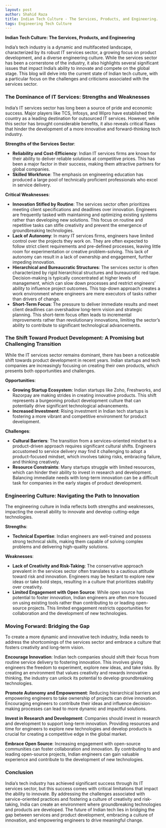```yaml
---
layout: post
author: Shahid Raza
title: Indian Tech Culture - The Services, Products, and Engineering.
tags: Engineering Tech Culture
---
```


**Indian Tech Culture: The Services, Products, and Engineering**

India’s tech industry is a dynamic and multifaceted landscape, characterized by its robust IT services sector, a growing focus on product development, and a diverse engineering culture. While the services sector has been a cornerstone of the industry, it also highlights several significant issues that impact India’s ability to innovate and compete on the global stage. This blog will delve into the current state of Indian tech culture, with a particular focus on the challenges and criticisms associated with the services sector.

### The Dominance of IT Services: Strengths and Weaknesses

India’s IT services sector has long been a source of pride and economic success. Major players like TCS, Infosys, and Wipro have established the country as a leading destination for outsourced IT services. However, while this sector has brought considerable benefits, it also reveals critical flaws that hinder the development of a more innovative and forward-thinking tech industry.

**Strengths of the Services Sector**:
- **Reliability and Cost-Efficiency**: Indian IT services firms are known for their ability to deliver reliable solutions at competitive prices. This has been a major factor in their success, making them attractive partners for global companies.
- **Skilled Workforce**: The emphasis on engineering education has produced a large pool of technically proficient professionals who excel in service delivery.

**Critical Weaknesses**:
- **Innovation Stifled by Routine**: The services sector often prioritizes meeting client specifications and deadlines over innovation. Engineers are frequently tasked with maintaining and optimizing existing systems rather than developing new solutions. This focus on routine and repetitive tasks can stifle creativity and prevent the emergence of groundbreaking technologies.
- **Lack of Autonomy**: In many IT services firms, engineers have limited control over the projects they work on. They are often expected to follow strict client requirements and pre-defined processes, leaving little room for experimentation or creative problem-solving. This lack of autonomy can result in a lack of ownership and engagement, further impeding innovation.
- **Hierarchical and Bureaucratic Structures**: The services sector is often characterized by rigid hierarchical structures and bureaucratic red tape. Decision-making is typically concentrated at higher levels of management, which can slow down processes and restrict engineers’ ability to influence project outcomes. This top-down approach creates a work environment where engineers are mere executors of tasks rather than drivers of change.
- **Short-Term Focus**: The pressure to deliver immediate results and meet client deadlines can overshadow long-term vision and strategic planning. This short-term focus often leads to incremental improvements rather than revolutionary innovations, limiting the sector’s ability to contribute to significant technological advancements.

### The Shift Toward Product Development: A Promising but Challenging Transition

While the IT services sector remains dominant, there has been a noticeable shift towards product development in recent years. Indian startups and tech companies are increasingly focusing on creating their own products, which presents both opportunities and challenges.

**Opportunities**:
- **Growing Startup Ecosystem**: Indian startups like Zoho, Freshworks, and Razorpay are making strides in creating innovative products. This shift represents a burgeoning product development culture that can potentially drive significant technological advancements.
- **Increased Investment**: Rising investment in Indian tech startups is fostering a more vibrant and competitive environment for product development.

**Challenges**:
- **Cultural Barriers**: The transition from a services-oriented mindset to a product-driven approach requires significant cultural shifts. Engineers accustomed to service delivery may find it challenging to adopt a product-focused mindset, which involves taking risks, embracing failure, and thinking creatively.
- **Resource Constraints**: Many startups struggle with limited resources, which can hinder their ability to invest in research and development. Balancing immediate needs with long-term innovation can be a difficult task for companies in the early stages of product development.

### Engineering Culture: Navigating the Path to Innovation

The engineering culture in India reflects both strengths and weaknesses, impacting the overall ability to innovate and develop cutting-edge technologies.

**Strengths**:
- **Technical Expertise**: Indian engineers are well-trained and possess strong technical skills, making them capable of solving complex problems and delivering high-quality solutions.

**Weaknesses**:
- **Lack of Creativity and Risk-Taking**: The conservative approach prevalent in the services sector often translates to a cautious attitude toward risk and innovation. Engineers may be hesitant to explore new ideas or take bold steps, resulting in a culture that prioritizes stability over creativity.
- **Limited Engagement with Open Source**: While open source has potential to foster innovation, Indian engineers are often more focused on using existing tools rather than contributing to or leading open-source projects. This limited engagement restricts opportunities for collaboration and the development of new technologies.

### Moving Forward: Bridging the Gap

To create a more dynamic and innovative tech industry, India needs to address the shortcomings of the services sector and embrace a culture that fosters creativity and long-term vision.

**Encourage Innovation**: 
Indian tech companies should shift their focus from routine service delivery to fostering innovation. This involves giving engineers the freedom to experiment, explore new ideas, and take risks. By creating an environment that values creativity and rewards innovative thinking, the industry can unlock its potential to develop groundbreaking technologies.

**Promote Autonomy and Empowerment**: 
Reducing hierarchical barriers and empowering engineers to take ownership of projects can drive innovation. Encouraging engineers to contribute their ideas and influence decision-making processes can lead to more dynamic and impactful solutions.

**Invest in Research and Development**: 
Companies should invest in research and development to support long-term innovation. Providing resources and time for engineers to explore new technologies and develop products is crucial for creating a competitive edge in the global market.

**Embrace Open Source**: 
Increasing engagement with open-source communities can foster collaboration and innovation. By contributing to and leading open-source projects, Indian engineers can gain valuable experience and contribute to the development of new technologies.

### Conclusion

India’s tech industry has achieved significant success through its IT services sector, but this success comes with critical limitations that impact the ability to innovate. By addressing the challenges associated with service-oriented practices and fostering a culture of creativity and risk-taking, India can create an environment where groundbreaking technologies and products are developed. The future of Indian tech lies in bridging the gap between services and product development, embracing a culture of innovation, and empowering engineers to drive meaningful change.